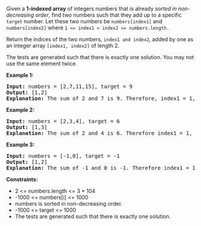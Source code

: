 Given a **1-indexed array** of integers numbers that is already _sorted in non-decreasing order_, find two numbers such that they add up to a specific `target` number. Let these two numbers be `numbers[index1]` and `numbers[index2]` where `1 <= index1 < index2 <= numbers.length.`

Return the indices of the two numbers, `index1 and index2`, added by one as an integer array `[index1, index2]` of length 2.

The tests are generated such that there is exactly one solution. You may not use the same element twice.

**Example 1:**
<pre>
<b>Input:</b> numbers = [2,7,11,15], target = 9
<b>Output:</b> [1,2]
<b>Explanation:</b> The sum of 2 and 7 is 9. Therefore, index1 = 1, index2 = 2. We return [1, 2].
</pre>

**Example 2:**
<pre>
<b>Input:</b> numbers = [2,3,4], target = 6
<b>Output:</b> [1,3]
<b>Explanation:</b> The sum of 2 and 4 is 6. Therefore index1 = 1, index2 = 3. We return [1, 3].
</pre>

**Example 3:**
<pre>
<b>Input:</b> numbers = [-1,0], target = -1
<b>Output:</b> [1,2]
<b>Explanation:</b> The sum of -1 and 0 is -1. Therefore index1 = 1, index2 = 2. We return [1, 2].
</pre>

**Constraints:**

- 2 <= numbers.length <= 3 * 104
- -1000 <= numbers[i] <= 1000
- numbers is sorted in non-decreasing order.
- -1000 <= target <= 1000
- The tests are generated such that there is exactly one solution.
